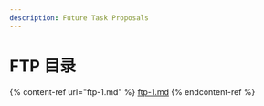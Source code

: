 ```yaml
---
description: Future Task Proposals
---
```


# FTP 目录



{% content-ref url="ftp-1.md" %}
[ftp-1.md](ftp-1.md)
{% endcontent-ref %}

